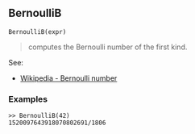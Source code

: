 ## BernoulliB

```
BernoulliB(expr)
```

> computes the Bernoulli number of the first kind.
 
See:  
* [Wikipedia - Bernoulli number](http://en.wikipedia.org/wiki/Bernoulli_number)


### Examples

```
>> BernoulliB(42) 
1520097643918070802691/1806
```